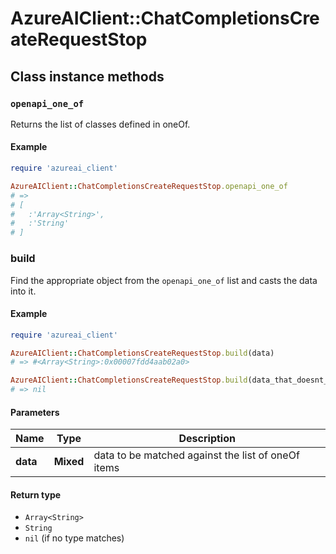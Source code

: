 # AzureAIClient::ChatCompletionsCreateRequestStop

## Class instance methods

### `openapi_one_of`

Returns the list of classes defined in oneOf.

#### Example

```ruby
require 'azureai_client'

AzureAIClient::ChatCompletionsCreateRequestStop.openapi_one_of
# =>
# [
#   :'Array<String>',
#   :'String'
# ]
```

### build

Find the appropriate object from the `openapi_one_of` list and casts the data into it.

#### Example

```ruby
require 'azureai_client'

AzureAIClient::ChatCompletionsCreateRequestStop.build(data)
# => #<Array<String>:0x00007fdd4aab02a0>

AzureAIClient::ChatCompletionsCreateRequestStop.build(data_that_doesnt_match)
# => nil
```

#### Parameters

| Name | Type | Description |
| ---- | ---- | ----------- |
| **data** | **Mixed** | data to be matched against the list of oneOf items |

#### Return type

- `Array<String>`
- `String`
- `nil` (if no type matches)

